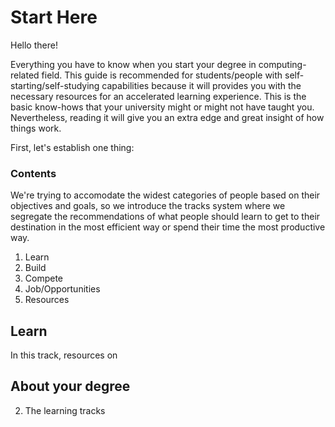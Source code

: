 # Start Here

Hello there!

Everything you have to know when you start your degree in computing-related field. This guide is recommended for students/people with self-starting/self-studying capabilities because it will provides you with the necessary resources for an accelerated learning experience. This is the basic know-hows that your university might or might not have taught you. Nevertheless, reading it will give you an extra edge and great insight of how things work.

First, let's establish one thing:

### Contents

We're trying to accomodate the widest categories of people based on their objectives and goals, so we introduce the tracks system where we segregate the recommendations of what people should learn to get to their destination in the most efficient way or spend their time the most productive way.

1. Learn
2. Build
3. Compete
4. Job/Opportunities
5. Resources

## Learn

In this track, resources on

## About your degree



2. The learning tracks
